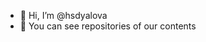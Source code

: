 - 👋 Hi, I’m @hsdyalova
- 👀 You can see repositories of our contents


<!---
hsdyalova/hsdyalova is a ✨ special ✨ repository because its `README.md` (this file) appears on your GitHub profile.
You can click the Preview link to take a look at your changes.
--->
